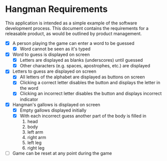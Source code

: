 # Hangman Requirements

This application is intended as a simple example of the software development process.
This document contains the requirements for a releasable product, as would be outlined by product management.

- [x] A person playing the game can enter a word to be guessed
  - [x] Word cannot be seen as it's typed
- [x] Word to guess is displayed on screen
  - [x] Letters are displayed as blanks (underscores) until guessed
  - [x] Other characters (e.g. spaces, apostrophes, etc.) are displayed
- [x] Letters to guess are displayed on screen
  - [x] All letters of the alphabet are displayed as buttons on screen
  - [x] Clicking a correct letter disables the button and displays the letter in the word
  - [x] Clicking an incorrect letter disables the button and displays incorrect indicator
- [x] Hangman's gallows is displayed on screen
  - [x] Empty gallows displayed initially
  - [x] With each incorrect guess another part of the body is filled in
    1. head
    2. body
    3. left arm
    4. right arm
    5. left leg
    6. right leg
- [ ] Game can be reset at any point during the game
